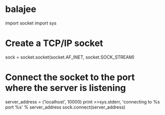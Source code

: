 # balajee
import socket
import sys

# Create a TCP/IP socket
sock = socket.socket(socket.AF_INET, socket.SOCK_STREAM)

# Connect the socket to the port where the server is listening
server_address = ('localhost', 10000)
print >>sys.stderr, 'connecting to %s port %s' % server_address
sock.connect(server_address)

